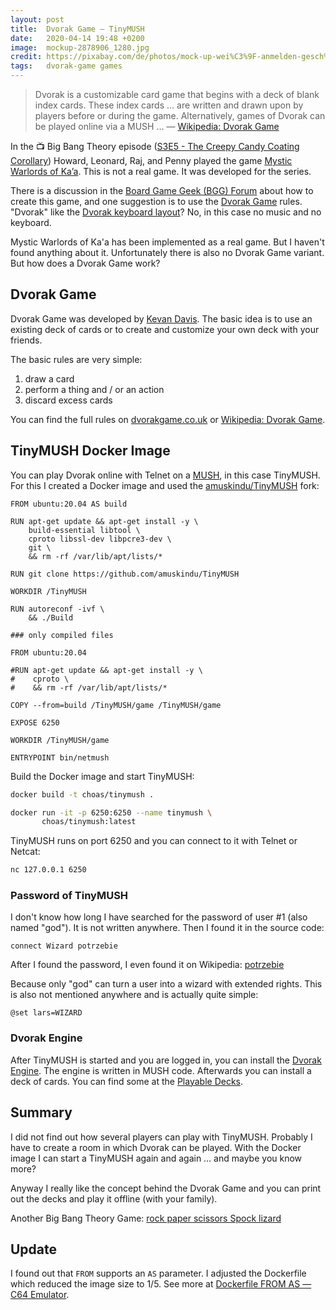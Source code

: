 ```yaml
---
layout: post
title:  Dvorak Game — TinyMUSH
date:   2020-04-14 19:48 +0200
image:  mockup-2878906_1280.jpg
credit: https://pixabay.com/de/photos/mock-up-wei%C3%9F-anmelden-gesch%C3%A4ft-2878906/
tags:   dvorak-game games
---
```


> Dvorak is a customizable card game that begins with a deck of blank index cards. These index cards … are written and drawn upon by players before or during the game. Alternatively, games of Dvorak can be played online via a MUSH … — [Wikipedia: Dvorak Game](https://en.wikipedia.org/wiki/Dvorak_(game))

In the 📺 Big Bang Theory episode ([S3E5 - The Creepy Candy Coating Corollary](https://bigbangtheory.fandom.com/wiki/The_Creepy_Candy_Coating_Corollary)) Howard, Leonard, Raj, and Penny played the game [Mystic Warlords of Ka’a](https://bigbangtheory.fandom.com/wiki/Mystic_Warlords_of_Ka%27a). This is not a real game. It was developed for the series.

There is a discussion in the [Board Game Geek (BGG) Forum](https://boardgamegeek.com/thread/597333/article/6068691#6068691) about how to create this game, and one suggestion is to use the [Dvorak Game](http://dvorakgame.co.uk/) rules. "Dvorak" like the [Dvorak keyboard layout](https://en.wikipedia.org/wiki/Dvorak_keyboard_layout)? No, in this case no music and no keyboard.

Mystic Warlords of Ka'a has been implemented as a real game. But I haven't found anything about it. Unfortunately there is also no Dvorak Game variant. But how does a Dvorak Game work?

## Dvorak Game

Dvorak Game was developed by [Kevan Davis](https://kevan.org/). The basic idea is to use an existing deck of cards or to create and customize your own deck with your friends.

The basic rules are very simple:

1. draw a card
2. perform a thing and / or an action
3. discard excess cards

You can find the full rules on [dvorakgame.co.uk](http://www.dvorakgame.co.uk/index.php/Rules) or [Wikipedia: Dvorak Game](https://en.wikipedia.org/wiki/Dvorak_(game)).

## TinyMUSH Docker Image

You can play Dvorak online with Telnet on a [MUSH](https://en.wikipedia.org/wiki/MUSH), in this case TinyMUSH. For this I created a Docker image and used the [amuskindu/TinyMUSH](https://github.com/amuskindu/TinyMUSH) fork:

```text
FROM ubuntu:20.04 AS build

RUN apt-get update && apt-get install -y \
    build-essential libtool \
    cproto libssl-dev libpcre3-dev \
    git \
    && rm -rf /var/lib/apt/lists/*

RUN git clone https://github.com/amuskindu/TinyMUSH

WORKDIR /TinyMUSH

RUN autoreconf -ivf \
    && ./Build

### only compiled files

FROM ubuntu:20.04

#RUN apt-get update && apt-get install -y \
#    cproto \
#    && rm -rf /var/lib/apt/lists/*

COPY --from=build /TinyMUSH/game /TinyMUSH/game

EXPOSE 6250

WORKDIR /TinyMUSH/game

ENTRYPOINT bin/netmush
```

Build the Docker image and start TinyMUSH:

```bash
docker build -t choas/tinymush .

docker run -it -p 6250:6250 --name tinymush \
       choas/tinymush:latest
```

TinyMUSH runs on port 6250 and you can connect to it with Telnet or Netcat:

```bash
nc 127.0.0.1 6250
```

### Password of TinyMUSH

I don't know how long I have searched for the password of user #1 (also named "god"). It is not written anywhere. Then I found it in the source code:

```text
connect Wizard potrzebie
```

After I found the password, I even found it on Wikipedia: [potrzebie](https://en.wikipedia.org/wiki/Potrzebie)

Because only "god" can turn a user into a wizard with extended rights. This is also not mentioned anywhere and is actually quite simple:

```text
@set lars=WIZARD
```

### Dvorak Engine

After TinyMUSH is started and you are logged in, you can install the [Dvorak Engine](http://www.dvorakgame.co.uk/index.php/Dvorak_Engine_source). The engine is written in MUSH code. Afterwards you can install a deck of cards. You can find some at the [Playable Decks](http://www.dvorakgame.co.uk/index.php/Category:Playable_decks).

## Summary

I did not find out how several players can play with TinyMUSH. Probably I have to create a room in which Dvorak can be played. With the Docker image I can start a TinyMUSH again and again … and maybe you know more?

Anyway I really like the concept behind the Dvorak Game and you can print out the decks and play it offline (with your family).

Another Big Bang Theory Game: [rock paper scissors Spock lizard](https://en.wikipedia.org/wiki/Rock_paper_scissors#Additional_weapons)

## Update

I found out that `FROM` supports an `AS` parameter. I adjusted the Dockerfile which reduced the image size to 1/5. See more at [Dockerfile FROM AS — C64 Emulator](/2020/05/02/dockerfile-from-as-c64-emulator/).
